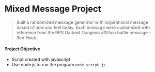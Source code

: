 # Mixed Message Project


> Built a randomized message generator with inspirational message based of how you feel today.
Each message were customized with reference from the RPG Darkest Dungeon affiltion battle message  - Red Hook.

#### Project Objective

* Script created with javascript
* Use node.js to run the program  `node script.js`
